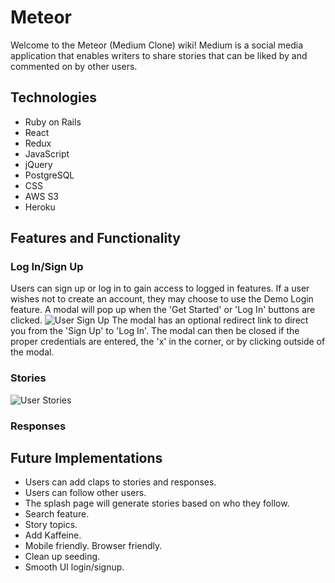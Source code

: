 # Meteor
Welcome to the Meteor (Medium Clone) wiki! Medium is a social media application that enables writers to share stories that can be liked by and commented on by other users.

## Technologies
* Ruby on Rails
* React
* Redux
* JavaScript
* jQuery
* PostgreSQL
* CSS
* AWS S3
* Heroku

## Features and Functionality
### Log In/Sign Up
Users can sign up or log in to gain access to logged in features. If a user wishes not to create an account, they may choose to use the Demo Login feature. A modal will pop up when the 'Get Started' or 'Log In' buttons are clicked. 
![User Sign Up](https://user-images.githubusercontent.com/7242067/61167686-2966ef80-a4f7-11e9-983f-61f191bd00f8.png)
The modal has an optional redirect link to direct you from the 'Sign Up' to 'Log In'. The modal can then be closed if the proper credentials are entered, the 'x' in the corner, or by clicking outside of the modal.

### Stories
![User Stories](https://user-images.githubusercontent.com/7242067/61167685-2966ef80-a4f7-11e9-8963-78d8d35bc0dc.png)

### Responses

## Future Implementations
* Users can add claps to stories and responses.
* Users can follow other users.
* The splash page will generate stories based on who they follow.
* Search feature.
* Story topics.
* Add Kaffeine.
* Mobile friendly. Browser friendly.
* Clean up seeding.
* Smooth UI login/signup.